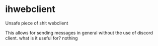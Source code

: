 # ihwebclient
Unsafe piece of shit webclient

This allows for sending messages in general without the use of discord client.
what is it useful for?
nothing
